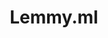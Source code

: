 ---
codehost: https://github.com/LemmyNet
logohandle: lemmyml
sort: lemmyml
title: Lemmy.ml
website: https://lemmy.ml/
---
